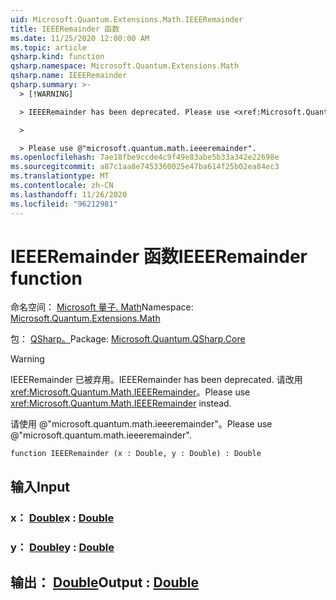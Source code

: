 ```yaml
---
uid: Microsoft.Quantum.Extensions.Math.IEEERemainder
title: IEEERemainder 函数
ms.date: 11/25/2020 12:00:00 AM
ms.topic: article
qsharp.kind: function
qsharp.namespace: Microsoft.Quantum.Extensions.Math
qsharp.name: IEEERemainder
qsharp.summary: >-
  > [!WARNING]

  > IEEERemainder has been deprecated. Please use <xref:Microsoft.Quantum.Math.IEEERemainder> instead.

  >

  > Please use @"microsoft.quantum.math.ieeeremainder".
ms.openlocfilehash: 7ae18fbe9ccde4c9f49e83abe5b33a342e22698e
ms.sourcegitcommit: a87c1aa8e7453360025e47ba614f25b02ea84ec3
ms.translationtype: MT
ms.contentlocale: zh-CN
ms.lasthandoff: 11/26/2020
ms.locfileid: "96212981"
---
```

# <a name="ieeeremainder-function"></a><span data-ttu-id="df281-102">IEEERemainder 函数</span><span class="sxs-lookup"><span data-stu-id="df281-102">IEEERemainder function</span></span>

<span data-ttu-id="df281-103">命名空间： [Microsoft 量子. Math](xref:Microsoft.Quantum.Extensions.Math)</span><span class="sxs-lookup"><span data-stu-id="df281-103">Namespace: [Microsoft.Quantum.Extensions.Math](xref:Microsoft.Quantum.Extensions.Math)</span></span>

<span data-ttu-id="df281-104">包： [QSharp。](https://nuget.org/packages/Microsoft.Quantum.QSharp.Core)</span><span class="sxs-lookup"><span data-stu-id="df281-104">Package: [Microsoft.Quantum.QSharp.Core](https://nuget.org/packages/Microsoft.Quantum.QSharp.Core)</span></span>


> [!WARNING]
> <span data-ttu-id="df281-105">IEEERemainder 已被弃用。</span><span class="sxs-lookup"><span data-stu-id="df281-105">IEEERemainder has been deprecated.</span></span> <span data-ttu-id="df281-106">请改用 <xref:Microsoft.Quantum.Math.IEEERemainder>。</span><span class="sxs-lookup"><span data-stu-id="df281-106">Please use <xref:Microsoft.Quantum.Math.IEEERemainder> instead.</span></span>
>
> <span data-ttu-id="df281-107">请使用 @"microsoft.quantum.math.ieeeremainder"。</span><span class="sxs-lookup"><span data-stu-id="df281-107">Please use @"microsoft.quantum.math.ieeeremainder".</span></span>



```qsharp
function IEEERemainder (x : Double, y : Double) : Double
```


## <a name="input"></a><span data-ttu-id="df281-108">输入</span><span class="sxs-lookup"><span data-stu-id="df281-108">Input</span></span>

### <a name="x--double"></a><span data-ttu-id="df281-109">x： [Double](xref:microsoft.quantum.lang-ref.double)</span><span class="sxs-lookup"><span data-stu-id="df281-109">x : [Double](xref:microsoft.quantum.lang-ref.double)</span></span>




### <a name="y--double"></a><span data-ttu-id="df281-110">y： [Double](xref:microsoft.quantum.lang-ref.double)</span><span class="sxs-lookup"><span data-stu-id="df281-110">y : [Double](xref:microsoft.quantum.lang-ref.double)</span></span>





## <a name="output--double"></a><span data-ttu-id="df281-111">输出： [Double](xref:microsoft.quantum.lang-ref.double)</span><span class="sxs-lookup"><span data-stu-id="df281-111">Output : [Double](xref:microsoft.quantum.lang-ref.double)</span></span>

